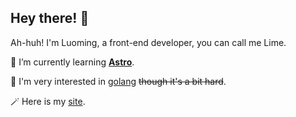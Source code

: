 ## Hey there! 👋

Ah-huh! I'm Luoming, a front-end developer, you can call me Lime.

<!-- - 🔭 I’m currently working on ... -->
🌱 I’m currently learning **[Astro](https://astro.build)**.

🤔 I'm very interested in [golang](https://go.dev/) ~~though it's a bit hard~~.


🪄 Here is my [site](https://blog.luoming.space/blogs).

<!-- - 👯 I’m looking to collaborate on ...
- 🤔 I’m looking for help with ...
- 💬 Ask me about ...
- 📫 How to reach me: 
- 😄 Pronouns: ...
- ⚡ Fun fact: ... -->
